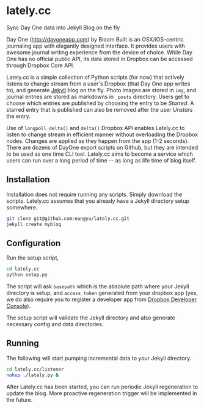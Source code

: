 lately.cc
=========
Sync Day One data into Jekyll Blog on the fly

Day One (http://dayoneapp.com) by Bloom Built is an OSX/iOS-centric journaling app with elegantly designed interface. It provides users with awesome journal writing experience from the device of choice. While Day One has no official public API, its data stored in Dropbox can be accessed through Dropbox Core API.

Lately.cc is a simple collection of Python scripts (for now) that actively listens to change stream from a user's Dropbox (that Day One app writes to), and generate [Jekyll](http://jekyllrb.com/) blog on the fly. Photo images are stored in ```img```, and journal entries are stored as markdowns in ```_posts``` directory. Users get to choose which entries are published by choosing the entry to be *Starred*. A starred entry that is published can also be removed after the user *Unstars* the entry.

Use of ```longpoll_delta()``` and ```delta()``` Dropbox API enables Lately.cc to listen to change stream in efficient manner without overloading the Dropbox nodes. Changes are applied as they happen from the app (1-2 seconds). There are dozens of DayOne export scripts on Github, but they are intended to be used as one time CLI tool. Lately.cc aims to become a service which users can run over a long period of time -- as long as life time of blog itself.

Installation
------------
Installation does not require running any scripts. Simply download the scripts. Lately.cc assumes that you already have a Jekyll directory setup somewhere.
```bash
git clone git@github.com:eungyu/lately.cc.git
jekyll create myblog
```

Configuration
-------------
Run the setup script, 
```bash
cd lately.cc
python setup.py
```
The script will ask ```basepath``` which is the absolute path where your Jekyll directory is setup, and ```access_token``` generated from your dropbox app (yes, we do also require you to register a developer app from [Dropbox Developer Console](https://www.dropbox.com/developers/apps)).

The setup script will validate the Jekyll directory and also generate necessary config and data directories.

Running
-------
The following will start pumping incremental data to your Jekyll directory.
```bash
cd lately.cc/listener
nohup ./lately.py &
```
After Lately.cc has been started, you can run periodic Jekyll regeneration to update the blog. More proactive regeneration trigger will be implemented in the future.
